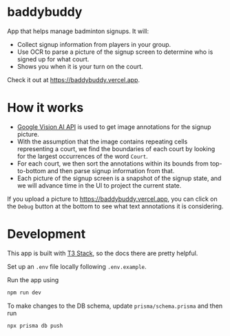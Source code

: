# baddybuddy

App that helps manage badminton signups. It will:
* Collect signup information from players in your group.
* Use OCR to parse a picture of the signup screen to determine who is signed up for what court.
* Shows you when it is your turn on the court.

Check it out at https://baddybuddy.vercel.app.

# How it works
* [Google Vision AI API](https://cloud.google.com/vision/docs/drag-and-drop) is used to get image annotations for the signup picture.
* With the assumption that the image contains repeating cells representing a court, we find the boundaries of each court by looking for the largest occurrences of the word `Court`.
* For each court, we then sort the annotations within its bounds from top-to-bottom and then parse signup information from that.
* Each picture of the signup screen is a snapshot of the signup state, and we will advance time in the UI to project the current state.

If you upload a picture to https://baddybuddy.vercel.app, you can click on the `Debug` button at the bottom to see what text annotations it is considering.

# Development
This app is built with [T3 Stack](https://create.t3.gg/), so the docs there are pretty helpful.

Set up an `.env` file locally following `.env.example`.

Run the app using
```bash
npm run dev
```

To make changes to the DB schema, update `prisma/schema.prisma` and then run
```bash
npx prisma db push
```
